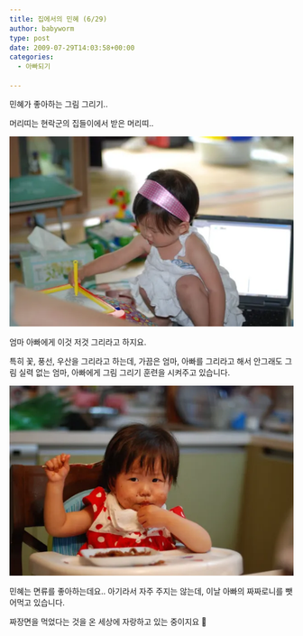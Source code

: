 ```yaml
---
title: 집에서의 민혜 (6/29)
author: babyworm
type: post
date: 2009-07-29T14:03:58+00:00
categories:
  - 아빠되기

---
```

민혜가 좋아하는 그림 그리기..&nbsp;

머리띠는 현락군의 집들이에서 받은 머리띠..


<img decoding="async" src="DSC_5253.webp">

엄마 아빠에게 이것 저것 그리라고 하지요.

특히 꽃, 풍선, 우산을 그리라고 하는데, 가끔은 엄마, 아빠를 그리라고 해서 안그래도 그림 실력 없는 엄마, 아빠에게 그림 그리기 훈련을 시켜주고 있습니다.

<img decoding="async" src="DSC_5257.webp">

민혜는 면류를 좋아하는데요.. 아기라서 자주 주지는 않는데, 이날 아빠의 짜짜로니를 뺏어먹고 있습니다.&nbsp;

짜장면을 먹었다는 것을 온 세상에 자랑하고 있는 중이지요 🙂
